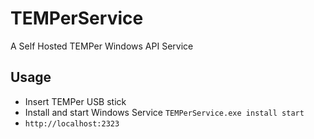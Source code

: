 # TEMPerService
A Self Hosted TEMPer Windows API Service

## Usage

- Insert TEMPer USB stick
- Install and start Windows Service  `TEMPerService.exe install start`
- `http://localhost:2323`


